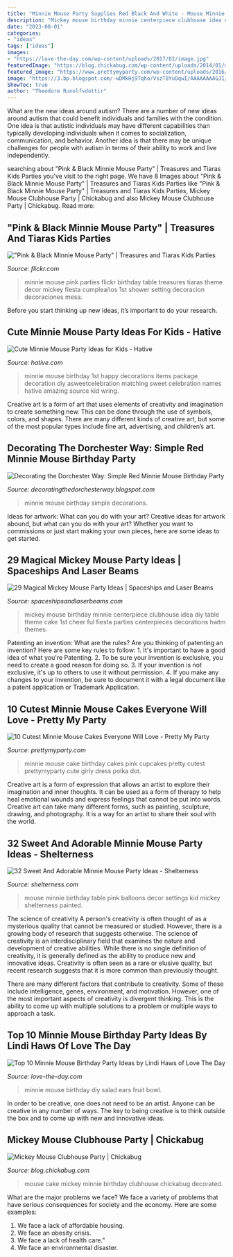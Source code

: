 ```yaml
---
title: "Minnie Mouse Party Supplies Red Black And White - Mouse Minnie Birthday Table Pink Balloons Decor Settings Kid Mickey Shelterness Painted"
description: "Mickey mouse birthday minnie centerpiece clubhouse idea diy table theme cake 1st cheer ful fiesta parties centerpieces decorations hwtm themes"
date: "2023-08-01"
categories:
- "ideas"
tags: ["ideas"]
images:
- "https://love-the-day.com/wp-content/uploads/2017/02/image.jpg"
featuredImage: "https://blog.chickabug.com/wp-content/uploads/2014/01/minnie-mouse-cake.jpg"
featured_image: "https://www.prettymyparty.com/wp-content/uploads/2016/01/minnie-mouse-birthday-cake-3.jpg"
image: "https://3.bp.blogspot.com/-wDMkHj9Tqho/VszT8YuOqwI/AAAAAAAAGJI/F-B7QNtLrss/s1600/IMG_0260.JPG"
ShowToc: true
author: "Theodore Runolfsdottir"
---
```



What are the new ideas around autism?
There are a number of new ideas around autism that could benefit individuals and families with the condition. One idea is that autistic individuals may have different capabilities than typically developing individuals when it comes to socialization, communication, and behavior. Another idea is that there may be unique challenges for people with autism in terms of their ability to work and live independently.

	

		
searching about &quot;Pink &amp; Black Minnie Mouse Party&quot; | Treasures and Tiaras Kids Parties you've visit to the right page. We have 8 Images about &quot;Pink &amp; Black Minnie Mouse Party&quot; | Treasures and Tiaras Kids Parties like &quot;Pink &amp; Black Minnie Mouse Party&quot; | Treasures and Tiaras Kids Parties, Mickey Mouse Clubhouse Party | Chickabug and also Mickey Mouse Clubhouse Party | Chickabug. Read more:
		
    
## &quot;Pink &amp; Black Minnie Mouse Party&quot; | Treasures And Tiaras Kids Parties

<img loading=lazy src="https://live.staticflickr.com/8027/7128577221_7052b83f47_b.jpg" onerror="this.onerror=null;this.src='https://tse3.mm.bing.net/th?id=OIP.3qxhsn8DyaCmi5_mrcQfIQHaE8&amp;pid=15.1';" alt="&quot;Pink &amp; Black Minnie Mouse Party&quot; | Treasures and Tiaras Kids Parties">

_Source: flickr.com_

>minnie mouse pink parties flickr birthday table treasures tiaras theme decor mickey fiesta cumpleaños 1st shower setting decoracion decoraciones mesa. 

	

Before you start thinking up new ideas, it’s important to do your research.

    
## Cute Minnie Mouse Party Ideas For Kids - Hative

<img loading=lazy src="https://hative.com/wp-content/uploads/2015/03/minnie-mouse-party-ideas/14-minnie-mouse-party-ideas.jpg" onerror="this.onerror=null;this.src='https://tse2.mm.bing.net/th?id=OIP.uhZDQSfA_mlPEdOMgsbH-QHaJ4&amp;pid=15.1';" alt="Cute Minnie Mouse Party Ideas for Kids - Hative">

_Source: hative.com_

>minnie mouse birthday 1st happy decorations items package decoration diy asweetcelebration matching sweet celebration names hative amazing source kid wring. 

	

Creative art is a form of art that uses elements of creativity and imagination to create something new. This can be done through the use of symbols, colors, and shapes. There are many different kinds of creative art, but some of the most popular types include fine art, advertising, and children’s art.

    
## Decorating The Dorchester Way: Simple Red Minnie Mouse Birthday Party

<img loading=lazy src="https://3.bp.blogspot.com/-wDMkHj9Tqho/VszT8YuOqwI/AAAAAAAAGJI/F-B7QNtLrss/s1600/IMG_0260.JPG" onerror="this.onerror=null;this.src='https://tse2.mm.bing.net/th?id=OIP.xE2Fmx1bPRNPVNBOT9F8uQHaLH&amp;pid=15.1';" alt="Decorating the Dorchester Way: Simple Red Minnie Mouse Birthday Party">

_Source: decoratingthedorchesterway.blogspot.com_

>minnie mouse birthday simple decorations. 

	

Ideas for artwork: What can you do with your art?
Creative ideas for artwork abound, but what can you do with your art? Whether you want to commissions or just start making your own pieces, here are some ideas to get started.

    
## 29 Magical Mickey Mouse Party Ideas | Spaceships And Laser Beams

<img loading=lazy src="http://spaceshipsandlaserbeams.com/wp-content/uploads/2016/02/13-Mickey-Mouse-Centerpiece-Idea.jpg" onerror="this.onerror=null;this.src='https://tse4.mm.bing.net/th?id=OIP.vjoXcgXWTEK3-QNmBJlt3wHaLH&amp;pid=15.1';" alt="29 Magical Mickey Mouse Party Ideas | Spaceships and Laser Beams">

_Source: spaceshipsandlaserbeams.com_

>mickey mouse birthday minnie centerpiece clubhouse idea diy table theme cake 1st cheer ful fiesta parties centerpieces decorations hwtm themes. 

	

Patenting an invention: What are the rules?
Are you thinking of patenting an invention? Here are some key rules to follow: 1. It's important to have a good idea of what you're Patenting. 
2. To be sure your invention is exclusive, you need to create a good reason for doing so. 
3. If your invention is not exclusive, it's up to others to use it without permission. 4. If you make any changes to your invention, be sure to document it with a legal document like a patent application or Trademark Application. 
    
## 10 Cutest Minnie Mouse Cakes Everyone Will Love - Pretty My Party

<img loading=lazy src="https://www.prettymyparty.com/wp-content/uploads/2016/01/minnie-mouse-birthday-cake-3.jpg" onerror="this.onerror=null;this.src='https://tse3.mm.bing.net/th?id=OIP.VJV6P25yGnQMJb9QupHUzgHaJ4&amp;pid=15.1';" alt="10 Cutest Minnie Mouse Cakes Everyone Will Love - Pretty My Party">

_Source: prettymyparty.com_

>minnie mouse cake birthday cakes pink cupcakes pretty cutest prettymyparty cute girly dress polka dot. 

	

Creative art is a form of expression that allows an artist to explore their imagination and inner thoughts. It can be used as a form of therapy to help heal emotional wounds and express feelings that cannot be put into words. Creative art can take many different forms, such as painting, sculpture, drawing, and photography. It is a way for an artist to share their soul with the world.

    
## 32 Sweet And Adorable Minnie Mouse Party Ideas - Shelterness

<img loading=lazy src="http://i.shelterness.com/2016/10/17-Minnie-Mouse-kids-birthday-party-decor-with-balloons-and-pink-table-settings.jpg" onerror="this.onerror=null;this.src='https://tse3.mm.bing.net/th?id=OIP.q1tZTe5sPDN1UzyDmss8LAHaHa&amp;pid=15.1';" alt="32 Sweet And Adorable Minnie Mouse Party Ideas - Shelterness">

_Source: shelterness.com_

>mouse minnie birthday table pink balloons decor settings kid mickey shelterness painted. 

	

The science of creativity
A person's creativity is often thought of as a mysterious quality that cannot be measured or studied. However, there is a growing body of research that suggests otherwise. The science of creativity is an interdisciplinary field that examines the nature and development of creative abilities.
While there is no single definition of creativity, it is generally defined as the ability to produce new and innovative ideas. Creativity is often seen as a rare or elusive quality, but recent research suggests that it is more common than previously thought.

There are many different factors that contribute to creativity. Some of these include intelligence, genes, environment, and motivation. However, one of the most important aspects of creativity is divergent thinking. This is the ability to come up with multiple solutions to a problem or multiple ways to approach a task.

    
## Top 10 Minnie Mouse Birthday Party Ideas By Lindi Haws Of Love The Day

<img loading=lazy src="https://love-the-day.com/wp-content/uploads/2017/02/image.jpg" onerror="this.onerror=null;this.src='https://tse2.mm.bing.net/th?id=OIP.lMZiHVk_knj00bX-nbTxlQHaJ4&amp;pid=15.1';" alt="Top 10 Minnie Mouse Birthday Party Ideas by Lindi Haws of Love The Day">

_Source: love-the-day.com_

>minnie mouse birthday diy salad ears fruit bowl. 

	

In order to be creative, one does not need to be an artist. Anyone can be creative in any number of ways. The key to being creative is to think outside the box and to come up with new and innovative ideas.

    
## Mickey Mouse Clubhouse Party | Chickabug

<img loading=lazy src="https://blog.chickabug.com/wp-content/uploads/2014/01/minnie-mouse-cake.jpg" onerror="this.onerror=null;this.src='https://tse3.mm.bing.net/th?id=OIP.zHnjxrnAeppV61ZJK3fF6wHaLH&amp;pid=15.1';" alt="Mickey Mouse Clubhouse Party | Chickabug">

_Source: blog.chickabug.com_

>mouse cake mickey minnie birthday clubhouse chickabug decorated. 

	

What are the major problems we face?
We face a variety of problems that have serious consequences for society and the economy. Here are some examples:
1. We face a lack of affordable housing. 
2. We face an obesity crisis. 
3. We face a lack of health care." 
4. We face an environmental disaster.

